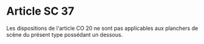 # Article SC 37

Les dispositions de l'article CO 20 ne sont pas applicables aux planchers de scène du présent type possédant un dessous.
